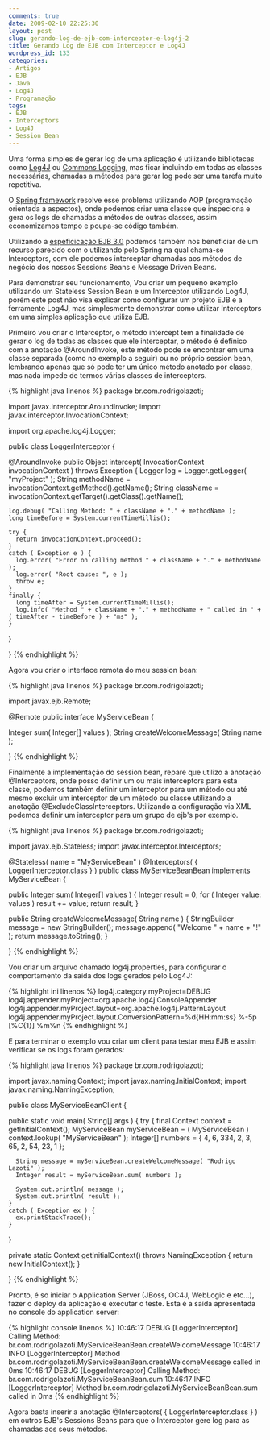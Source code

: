 ```yaml
---
comments: true
date: 2009-02-10 22:25:30
layout: post
slug: gerando-log-de-ejb-com-interceptor-e-log4j-2
title: Gerando Log de EJB com Interceptor e Log4J
wordpress_id: 133
categories:
- Artigos
- EJB
- Java
- Log4J
- Programação
tags:
- EJB
- Interceptors
- Log4J
- Session Bean
---
```


Uma forma simples de gerar log de uma aplicação é utilizando bibliotecas como [Log4J](http://logging.apache.org/log4j/) ou [Commons Logging](http://commons.apache.org/logging/), mas ficar incluindo em todas as classes necessárias, chamadas a métodos para gerar log pode ser uma tarefa muito repetitiva.

O [Spring framework](http://www.springsource.org/) resolve esse problema utilizando AOP (programação orientada a aspectos), onde podemos criar uma classe que inspeciona e gera os logs de chamadas a métodos de outras classes, assim economizamos tempo e poupa-se código também.

Utilizando a [espeficicação EJB 3.0](http://java.sun.com/products/ejb/docs.html) podemos também nos beneficiar de um recurso parecido com o utilizando pelo Spring na qual chama-se Interceptors, com ele podemos interceptar chamadas aos métodos de negócio dos nossos Sessions Beans e Message Driven Beans.

Para demonstrar seu funcionamento, Vou criar um pequeno exemplo utilizando um Stateless Session Bean e um Interceptor utilizando Log4J, porém este post não visa explicar como configurar um projeto EJB e a ferramente Log4J, mas simplesmente demonstrar como utilizar Interceptors em uma simples aplicação que utiliza EJB.

Primeiro vou criar o Interceptor, o método intercept tem a finalidade de gerar o log de todas as classes que ele interceptar, o método é definico com a anotação @AroundInvoke, este método pode se encontrar em uma classe separada (como no exemplo a seguir) ou no próprio session bean, lembrando apenas que só pode ter um único método anotado por classe, mas nada impede de termos várias classes de interceptors.

{% highlight java linenos %}
package br.com.rodrigolazoti;

import javax.interceptor.AroundInvoke;
import javax.interceptor.InvocationContext;

import org.apache.log4j.Logger;

public class LoggerInterceptor {

  @AroundInvoke
  public Object intercept( InvocationContext invocationContext ) throws Exception {
    Logger log = Logger.getLogger( "myProject" );
    String methodName = invocationContext.getMethod().getName();
    String className = invocationContext.getTarget().getClass().getName();

    log.debug( "Calling Method: " + className + "." + methodName );
    long timeBefore = System.currentTimeMillis();

    try {
      return invocationContext.proceed();
    }
    catch ( Exception e ) {
      log.error( "Error on calling method " + className + "." + methodName );
      log.error( "Root cause: ", e );
      throw e;
    }
    finally {
      long timeAfter = System.currentTimeMillis();
      log.info( "Method " + className + "." + methodName + " called in " + ( timeAfter - timeBefore ) + "ms" );
    }
  }

}
{% endhighlight %}

Agora vou criar o interface remota do meu session bean:

{% highlight java linenos %}
package br.com.rodrigolazoti;

import javax.ejb.Remote;

@Remote
public interface MyServiceBean {

  Integer sum( Integer[] values );
  String createWelcomeMessage( String name );

}
{% endhighlight %}

Finalmente a implementação do session bean, repare que utilizo a anotação @Interceptors, onde posso definir um ou mais interceptors para esta classe, podemos também definir um interceptor para um método ou até mesmo excluir um interceptor de um método ou classe utilizando a anotação @ExcludeClassInterceptors. Utilizando a configuração via XML podemos definir um interceptor para um grupo de ejb's por exemplo.

{% highlight java linenos %}
package br.com.rodrigolazoti;

import javax.ejb.Stateless;
import javax.interceptor.Interceptors;

@Stateless( name = "MyServiceBean" )
@Interceptors( { LoggerInterceptor.class } )
public class MyServiceBeanBean implements MyServiceBean {

  public Integer sum( Integer[] values ) {
    Integer result = 0;
    for ( Integer value: values )
      result += value;
    return result;
  }

  public String createWelcomeMessage( String name ) {
    StringBuilder message = new StringBuilder();
    message.append( "Welcome " + name + "!" );
    return message.toString();
  }

}
{% endhighlight %}

Vou criar um arquivo chamado log4j.properties, para configurar o comportamento da saída dos logs gerados pelo Log4J:

{% highlight ini linenos %}
log4j.category.myProject=DEBUG
log4j.appender.myProject=org.apache.log4j.ConsoleAppender
log4j.appender.myProject.layout=org.apache.log4j.PatternLayout
log4j.appender.myProject.layout.ConversionPattern=%d{HH:mm:ss} %-5p [%C{1}] %m%n
{% endhighlight %}

E para terminar o exemplo vou criar um client para testar meu EJB e assim verificar se os logs foram gerados:

{% highlight java linenos %}
package br.com.rodrigolazoti;

import javax.naming.Context;
import javax.naming.InitialContext;
import javax.naming.NamingException;

public class MyServiceBeanClient {

  public static void main( String[] args ) {
    try {
      final Context context = getInitialContext();
      MyServiceBean myServiceBean = ( MyServiceBean ) context.lookup( "MyServiceBean" );
      Integer[] numbers = { 4, 6, 334, 2, 3, 65, 2, 54, 23, 1 };

      String message = myServiceBean.createWelcomeMessage( "Rodrigo Lazoti" );
      Integer result = myServiceBean.sum( numbers );

      System.out.println( message );
      System.out.println( result );
    }
    catch ( Exception ex ) {
      ex.printStackTrace();
    }
  }

  private static Context getInitialContext() throws NamingException {
    return new InitialContext();
  }
  
}
{% endhighlight %}

Pronto, é so iniciar o Application Server (JBoss, OC4J, WebLogic e etc...), fazer o deploy da aplicação e executar o teste. Esta é a saída apresentada no console do application server:

{% highlight console linenos %}
10:46:17 DEBUG [LoggerInterceptor] Calling Method: br.com.rodrigolazoti.MyServiceBeanBean.createWelcomeMessage
10:46:17 INFO  [LoggerInterceptor] Method br.com.rodrigolazoti.MyServiceBeanBean.createWelcomeMessage called in 0ms
10:46:17 DEBUG [LoggerInterceptor] Calling Method: br.com.rodrigolazoti.MyServiceBeanBean.sum
10:46:17 INFO  [LoggerInterceptor] Method br.com.rodrigolazoti.MyServiceBeanBean.sum called in 0ms
{% endhighlight %}

Agora basta inserir a anotação @Interceptors( { LoggerInterceptor.class } ) em outros EJB's Sessions Beans para que o Interceptor gere log para as chamadas aos seus métodos.
